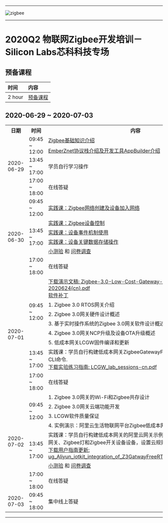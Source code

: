 ********
![zigbee](files/zigbee.png)
********


# 2020Q2 物联网Zigbee开发培训－Silicon Labs芯科科技专场
## 预备课程
| 时间 | 内容 |  
|:---- |:----|    
| 2 hour | [预备课程](Zigbee-Preparatory-Course) |


## 2020-06-29 ~ 2020-07-03
<table>
    <tr>
        <th>日期</th>
        <th>时间</th>
        <th>内容</th>
    </tr>
    <tr>
        <td rowspan="4">2020-06-29</td>
        <td rowspan="2">09:45 ~ 12:00</td>
        <td><a href="Introduction-of-Zigbee-Basic">Zigbee基础知识介绍</a></td>
    </tr>
    <tr>
        <td><a href="Introduction-of-EmberZnet-and-AppBuilder">EmberZnet协议栈介绍及开发工具AppBuilder介绍</a></td>
    </tr>
    <tr>
        <td>13:45 ~ 17:00</td>
        <td>学员自行学习操作</td>
    </tr>
    <tr>
        <td>17:00 ~ 18:00</td>
        <td>在线答疑</td>
    </tr>
    <tr>
        <td rowspan="6">2020-06-30</td>
        <td>09:45 ~ 12:00</td>
        <td><a href="Zigbee-Hands-on-Forming-and-Joining">实践课：Zigbee网络创建及设备加入网络</a></td>
    </tr>
    <tr>
        <td rowspan="4">13:45 ~ 17:00</td>
        <td><a href="Zigbee-Hands-on-Sending-OnOff-Commands">实践课：Zigbee设备控制</a></td>
    </tr>
    <tr>
        <td><a href="Zigbee-Hands-on-Using-Event">实践课：设备事件机制使用</a></td>
    </tr>
    <tr>
        <td><a href="Zigbee-Hands-on-Non-volatile-Data-Storage">实践课：设备关键数据存储操作</a></td>
    </tr>
    <tr>
        <td>
        <a href="https://forms.office.com/Pages/ResponsePage.aspx?id=ItjbVDFSIEuUTW9KvNVB-_gYgvSbceFAppvKGwjVr_1UQVdQVVFYTlYwMjhZRlMzVDdUMlA0NUFSNy4u">小测验</a> 
        和 
        <a href="https://forms.office.com/Pages/ResponsePage.aspx?id=ItjbVDFSIEuUTW9KvNVB-_gYgvSbceFAppvKGwjVr_1UMDNWUkNYM1UyWkRBRUY5VVFIOTFTTEVZNi4u">问卷调查</a>
        </td>
    </tr>
    <tr>
        <td>17:00 ~ 18:00</td>
        <td>在线答疑</td>
    </tr>
    <tr>
        <td rowspan="9">2020-07-01</td>
        <td rowspan="7">09:45 ~ 12:00</td>
    </tr>
    <tr>
        <td>
        <a href="">下载演示文稿: Zigbee-3.0-Low-Cost-Gateway-training_r0.6-2020624(cn).pdf</a><br>
        <a href="">软件补丁</a>
        </td>
    </tr>
    <tr>
        <td>1. Zigbee 3.0 RTOS网关介绍</td>
    </tr>
    <tr>
        <td>2. Zigbee 3.0网关硬件设计概述</td>
    </tr>  
    <tr>
        <td>3. 基于实时操作系统的Zigbee 3.0网关软件设计概述</td>
    </tr>  
    <tr>
        <td>4. Zigbee 3.0网关NCP升级及设备OTA升级概述</td>
    </tr>
    <tr>
        <td>5. 低成本网关LCGW固件编译和更新</td>
    </tr>
    <tr>
        <td>13:45 ~ 17:00</td>
        <td>
            实践课：学员自行构建低成本网关ZigbeeGatewayFreeRTOS CLI固件并操作CLI命令. <br>
            <a href="">下载实验练习指南: LCGW_lab_sessions-cn.pdf</a>
        </td>
    </tr>    
    <tr>
        <td>17:00 ~ 18:00</td>
        <td>在线答疑</td>
    </tr>
    <tr>
        <td rowspan="7">2020-07-02</td>
        <td rowspan="4">09:45 ~ 12:00</td>
        <td>1. Zigbee 3.0网关的Wi-Fi和Zigbee共存设计</td>
    </tr>
    <tr>
        <td>2. Zigbee 3.0网关云端功能开发</td>
    </tr>
    <tr>
        <td>3. LCGW软件质量保证</td>
    </tr>  
    <tr>
        <td>4. 实例演示：阿里云生活物联网平台Zigbee低成本网关演示</td>
    </tr>  
    <tr>
        <td rowspan="2">13:45 ~ 17:00</td>
        <td>
        实践课：学员自行构建低成本网关的阿里云网关示例固件，通过手机应用添加网关、Zigbee灯和Zigbee开关设备设备，设置云规则引擎<br>
        <a href="">下载用户指南更新: ug_Aliyun_iotkit_integration_of_Z3GatwayFreeRTOS_for_LCGW_r1.0.2.pdf</a>
        </td>
    </tr>
    <tr>
        <td><a href="">小测验</a> 和 <a href="">问卷调查</a></td>
    </tr>
    <tr>
        <td>17:00 ~ 18:00</td>
        <td>在线答疑</td>
    </tr>
    <tr>
        <td>2020-07-03</td>
        <td>09:45 ~ 18:00</td>
        <td>集中线上答疑</td>
    </tr>                                 
</table>

*************



